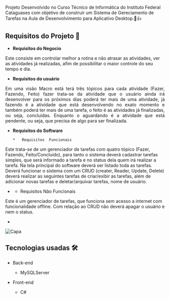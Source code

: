 

Projeto  Desenvolvido  no Curso Técnico de Informática do Instituto Federal Cataguases com objetivo de construir um Sistema de Gereciamento de Tarefas na Aula de Desenvolvimento para Aplicativo Desktop.:eyes::+1:

## Requisitos do Projeto 📅
 
 * __Requisitos do Negocio__

 Este consiste em controlar melhor a rotina e não atrasar as atividades, ver as atividades já realizadas, afim de possibilitar o maior controle do seu tempo e dia.


 * __Requisitos do usuário__

 <p align= "justify">
  Em uma visão Macro está terá três tópicos para cada atividade (Fazer, Fazendo, Feito) fazer trata-se da atividade que o usuário ainda irá desenvolver para os próximos dias poderá ter mais de uma atividade, já fazendo é a atividade que está desenvolvendo no exato momento e também poderá ter mais de uma tarefa, o feito é as atividades já finalizadas, ou seja, concluídas. Enquanto o aguardando é a atividade que está pendente, ou seja, que precisa de algo para ser finalizada.
  </p>

* __Requisitos do Software__

	  *   Requisitos  Funcionais
	
	 <p align= "justify">
Este trata-se de um gerenciador de tarefas com quatro tópico (Fazer, Fazendo, Feito/Concluído), para tanto o sistema deverá cadastrar tarefas simples, que será informado a tarefa e no status dela quem irá realizar a tarefa. Na tela principal do software deverá ser listado toda as tarefas. Deverá funcionar o sistema com um CRUD (creater, Reader, Update, Delete) deverá realizar as seguintes tarefas de criar/exibir as tarefas, além de adicionar novas tarefas e deletar/arquivar tarefas, nome de usuário.
- </p>

	 *    Requisitos   Não Funcionais
	
	 <p align= "justify">
Este é um gerenciador de tarefas, que funciona sem acesso a internet com funcionalidade offline. Com relação ao CRUD não deverá apagar o usuário e nem o status.
- </p>


![Capa](https://drive.google.com/uc?id=1QsTV7D05fqWg7Y2mUCSi3sjR7IK5ozug)


## Tecnologias usadas 🛠
- Back-end
	- MySQLServer
	
- Front-end
	- C#
	
